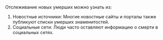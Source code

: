 Отслеживание новых умерших можно узнать из:
1. Новостные источники: Многие новостные сайты и порталы также публикуют списки умерших знаменитостей.
2. Социальные сети: Люди часто оставляют информацию о смерти в социальных сетях.
